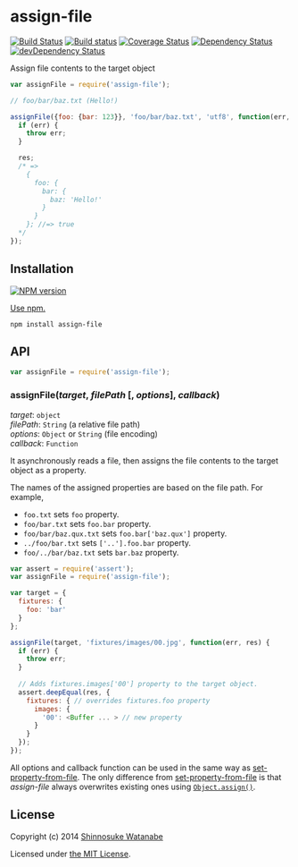# assign-file

[![Build Status](https://travis-ci.org/shinnn/assign-file.svg?branch=master)](https://travis-ci.org/shinnn/assign-file)
[![Build status](https://ci.appveyor.com/api/projects/status/hmau5iy4r0wppsta?svg=true)](https://ci.appveyor.com/project/ShinnosukeWatanabe/assign-file)
[![Coverage Status](https://img.shields.io/coveralls/shinnn/assign-file.svg)](https://coveralls.io/r/shinnn/assign-file)
[![Dependency Status](https://david-dm.org/shinnn/assign-file.svg)](https://david-dm.org/shinnn/assign-file)
[![devDependency Status](https://david-dm.org/shinnn/assign-file/dev-status.svg)](https://david-dm.org/shinnn/assign-file#info=devDependencies)

Assign file contents to the target object

```javascript
var assignFile = require('assign-file');

// foo/bar/baz.txt (Hello!)

assignFile({foo: {bar: 123}}, 'foo/bar/baz.txt', 'utf8', function(err, res) {
  if (err) {
    throw err;
  }

  res;
  /* =>
    {
      foo: {
        bar: {
          baz: 'Hello!'
        }
      }
    }; //=> true
  */
});
```

## Installation

[![NPM version](https://badge.fury.io/js/assign-file.svg)](https://www.npmjs.org/package/assign-file)

[Use npm.](https://www.npmjs.org/doc/cli/npm-install.html)

```
npm install assign-file
```

## API

```javascript
var assignFile = require('assign-file');
```

### assignFile(*target*, *filePath* [, *options*], *callback*)

*target*: `object`  
*filePath*: `String` (a relative file path)  
*options*: `Object` or `String` (file encoding)  
*callback*: `Function`

It asynchronously reads a file, then assigns the file contents to the target object as a property.

The names of the assigned properties are based on the file path. For example,

* `foo.txt` sets `foo` property.
* `foo/bar.txt` sets `foo.bar` property.
* `foo/bar/baz.qux.txt` sets `foo.bar['baz.qux']` property.
* `../foo/bar.txt` sets `['..'].foo.bar` property.
* `foo/../bar/baz.txt` sets `bar.baz` property.

```javascript
var assert = require('assert');
var assignFile = require('assign-file');

var target = {
  fixtures: {
    foo: 'bar'
  }
};

assignFile(target, 'fixtures/images/00.jpg', function(err, res) {
  if (err) {
    throw err;
  }
  
  // Adds fixtures.images['00'] property to the target object.
  assert.deepEqual(res, {
    fixtures: { // overrides fixtures.foo property
      images: {
        '00': <Buffer ... > // new property
      }
    }
  });
});
```

All options and callback function can be used in the same way as [set-property-from-file](https://github.com/shinnn/set-property-from-file#options). The only difference from [set-property-from-file](https://github.com/shinnn/set-property-from-file) is that *assign-file* always overwrites existing ones using [`Object.assign()`](http://www.2ality.com/2014/01/object-assign.html).

## License

Copyright (c) 2014 [Shinnosuke Watanabe](https://github.com/shinnn)

Licensed under [the MIT License](./LICENSE).
